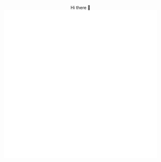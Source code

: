 <div align="center">
  Hi there 👋
  <br/>
  <img src="https://github.com/Deci8BelioS/Deci8BelioS/blob/main/github-metrics.svg"/>
  <br/>
</div>
